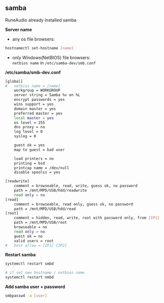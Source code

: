 samba
---
RuneAudio already installed samba  

**Server name**  
- any os file browsers:
```sh
hostnamectl set-hostname [name]
```
- only Windows(NetBIOS) file browsers:  
`netbios name` in `/etc/samba-dev/smb.conf`  

**/etc/samba/smb-dev.conf**
```sh
[global]
#	netbios name = [name]
	workgroup = WORKGROUP
	server string = Samba %v on %L
	encrypt passwords = yes
	wins support = yes
	domain master = yes
	preferred master = yes
	local master = yes
	os level = 255   
	dns proxy = no
	log level = 0
	syslog = 0

	guest ok = yes
	map to guest = bad user

	load printers = no
	printing = bsd
	printcap name = /dev/null
	disable spoolss = yes

[readwrite]
	comment = browseable, read, write, guess ok, no password
	path = /mnt/MPD/USB/hdd/readwrite
	read only = no
[read]
	comment = browseable, read only, guess ok, no password
	path = /mnt/MPD/USB/hdd/read
[root]
	comment = hidden, read, write, root with password only, from [IP1] [IP2] only
	path = /mnt/MPD/USB/root
	browseable = no
	read only = no
	guest ok = no
	valid users = root
#	host allow = [IP1] [IP2]
```

**Restart samba**
```sh
systemctl restart smbd

# if set new hostname / netbios name
systemctl restart nmbd
```

**Add samba user + password**
```sh
smbpasswd -a [user]
```
